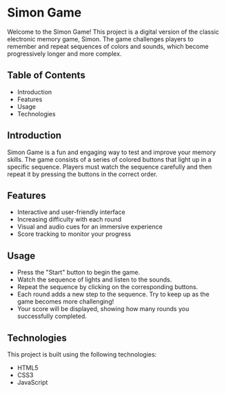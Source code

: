 # Simon Game  
Welcome to the Simon Game! This project is a digital version of the classic electronic memory game, Simon. The game challenges players to remember and repeat sequences of colors and sounds, which become progressively longer and more complex.  


## Table of Contents  
- Introduction  
- Features  
- Usage  
- Technologies  

## Introduction  
Simon Game is a fun and engaging way to test and improve your memory skills. The game consists of a series of colored buttons that light up in a specific sequence. Players must watch the sequence carefully and then repeat it by pressing the buttons in the correct order.  

## Features  
- Interactive and user-friendly interface  
- Increasing difficulty with each round  
- Visual and audio cues for an immersive experience  
- Score tracking to monitor your progress  

## Usage  
- Press the "Start" button to begin the game.  
- Watch the sequence of lights and listen to the sounds.  
- Repeat the sequence by clicking on the corresponding buttons.  
- Each round adds a new step to the sequence. Try to keep up as the game becomes more challenging!  
- Your score will be displayed, showing how many rounds you successfully completed.  



## Technologies  
This project is built using the following technologies:  
- HTML5
- CSS3
- JavaScript

